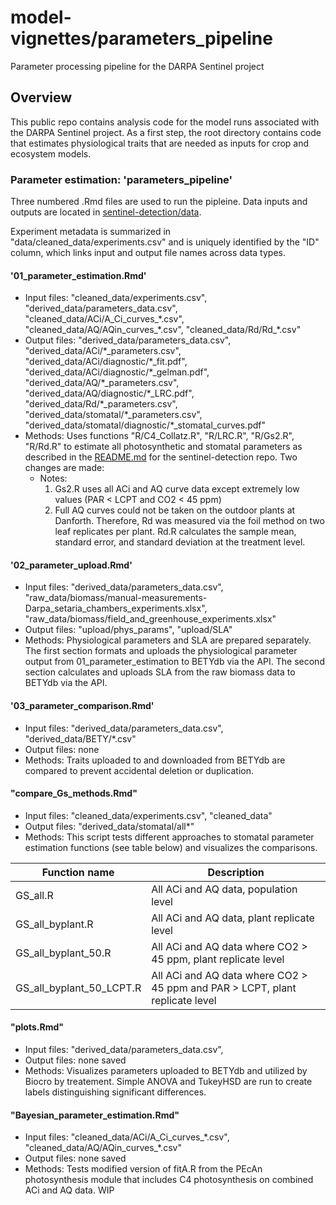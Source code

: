 # model-vignettes/parameters_pipeline

Parameter processing pipeline for the DARPA Sentinel project

## Overview

This public repo contains analysis code for the model runs associated with the DARPA Sentinel project. As a first step, the root directory contains code that estimates physiological traits that are needed as inputs for crop and ecosystem models.

### Parameter estimation: 'parameters_pipeline'

Three numbered .Rmd files are used to run the pipleine. Data inputs and outputs are located in [sentinel-detection/data](https://github.com/danforthcenter/sentinel-detection/tree/master/data). 

Experiment metadata is summarized in "data/cleaned_data/experiments.csv" and is uniquely identified by the "ID" column, which links input and output file names across data types.

#### '01_parameter_estimation.Rmd' 

* Input files: "cleaned_data/experiments.csv", "derived_data/parameters_data.csv", "cleaned_data/ACi/A_Ci_curves_\*.csv", "cleaned_data/AQ/AQin_curves_\*.csv", "cleaned_data/Rd/Rd_\*.csv"
* Output files: "derived_data/parameters_data.csv", "derived_data/ACi/\*_parameters.csv", "derived_data/ACi/diagnostic/\*_fit.pdf", "derived_data/ACi/diagnostic/\*_gelman.pdf", "derived_data/AQ/\*_parameters.csv", "derived_data/AQ/diagnostic/\*_LRC.pdf", "derived_data/Rd/\*_parameters.csv", "derived_data/stomatal/\*_parameters.csv", "derived_data/stomatal/diagnostic/\*_stomatal_curves.pdf"
* Methods: Uses functions "R/C4_Collatz.R", "R/LRC.R", "R/Gs2.R", "R/Rd.R" to estimate all photosynthetic and stomatal parameters as described in the [README.md](https://github.com/danforthcenter/sentinel-detection/blob/master/README.md) for the sentinel-detection repo. Two changes are made: 
  * Notes:
      1. Gs2.R uses all ACi and AQ curve data except extremely low values (PAR < LCPT and CO2  < 45 ppm)
      2. Full AQ curves could not be taken on the outdoor plants at Danforth. Therefore, Rd was measured via the foil method on two leaf replicates per plant. Rd.R calculates the sample mean, standard error, and standard deviation at the treatment level. 
  
#### '02_parameter_upload.Rmd' 

* Input files: "derived_data/parameters_data.csv", "raw_data/biomass/manual-measurements-Darpa_setaria_chambers_experiments.xlsx", "raw_data/biomass/field_and_greenhouse_experiments.xlsx"
* Output files: "upload/phys_params", "upload/SLA"
* Methods: Physiological parameters and SLA are prepared separately. The first section formats and uploads the physiological parameter output from 01_parameter_estimation to BETYdb via the API. The second section calculates and uploads SLA from the raw biomass data to BETYdb via the API. 

#### '03_parameter_comparison.Rmd'
* Input files: "derived_data/parameters_data.csv", "derived_data/BETY/\*.csv"
* Output files: none
* Methods: Traits uploaded to and downloaded from BETYdb are compared to prevent accidental deletion or duplication. 

#### "compare_Gs_methods.Rmd"

* Input files: "cleaned_data/experiments.csv", "cleaned_data"
* Output files: "derived_data/stomatal/all\*"
* Methods: This script tests different approaches to stomatal parameter estimation functions (see table below) and visualizes the comparisons. 

Function name  | Description
------------- | -------------
GS_all.R  | All ACi and AQ data, population level
GS_all_byplant.R   | All ACi and AQ data, plant replicate level
GS_all_byplant_50.R |All ACi and AQ data where CO2 > 45 ppm, plant replicate level
GS_all_byplant_50_LCPT.R |All ACi and AQ data where CO2 > 45 ppm and PAR > LCPT, plant replicate level


#### "plots.Rmd"

* Input files: "derived_data/parameters_data.csv",
* Output files: none saved
* Methods: Visualizes parameters uploaded to BETYdb and utilized by Biocro by treatement. Simple ANOVA and TukeyHSD are run to create labels distinguishing significant differences. 

#### "Bayesian_parameter_estimation.Rmd"

* Input files: "cleaned_data/ACi/A_Ci_curves_\*.csv", "cleaned_data/AQ/AQin_curves_\*.csv"
* Output files: none saved
* Methods: Tests modified version of fitA.R from the PEcAn photosynthesis module that includes C4 photosynthesis on combined ACi and AQ data. WIP

